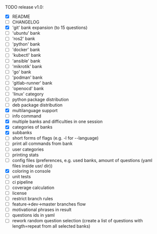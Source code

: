 TODO release v1.0:
- [x] README
- [ ] CHANGELOG
- [x] 'git' bank expansion (to 15 questions)
- [ ] 'ubuntu' bank
- [ ] 'ros2' bank
- [ ] 'python' bank
- [ ] 'docker' bank
- [ ] 'kubectl' bank
- [ ] 'ansible' bank
- [ ] 'mikrotik' bank
- [ ] 'go' bank
- [ ] 'podman' bank
- [ ] 'gitlab-runner' bank
- [ ] 'openocd' bank
- [ ] 'linux' category
- [ ] python package distribution
- [ ] deb package distribution
- [x] multilanguage support
- [ ] info command
- [x] multiple banks and difficulties in one session
- [x] categories of banks
- [x] subbanks
- [ ] short forms of flags (e.g. -l for --language)
- [ ] print all commands from bank
- [ ] user categories
- [ ] printing stats
- [ ] config files (preferences, e.g. used banks, amount of questions (yaml files inside usr/ dir))
- [x] coloring in console
- [ ] unit tests
- [ ] ci pipeline
- [ ] coverage calculation
- [ ] license
- [ ] restrict branch rules
- [ ] feature->dev->master branches flow
- [ ] motivational phrases in result
- [ ] questions ids in yaml
- [ ] rework random question selection (create a list of questions with length=repeat from all selected banks)

